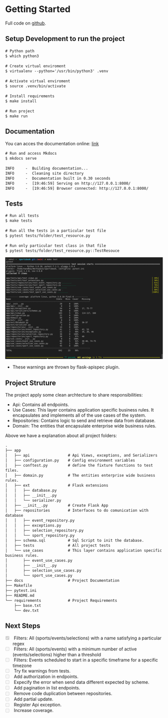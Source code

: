 # Getting Started

Full code on [github](https://github.com/HandBoy/sport-book).

## Setup Development to run the project
```shell
# Python path
$ which python3

# Create virtual enviroment
$ virtualenv --python='/usr/bin/python3' .venv

# Activate virtual enviroment
$ source .venv/bin/activate 

# Install requirements
$ make install

# Run project
$ make run

```

## Documentation
You can acces the documentation online: [link]()

```shell
# Run and access Mkdocs
$ mkdocs serve

INFO     -  Building documentation...
INFO     -  Cleaning site directory
INFO     -  Documentation built in 0.30 seconds
INFO     -  [19:46:59] Serving on http://127.0.0.1:8000/
INFO     -  [19:46:59] Browser connected: http://127.0.0.1:8000/
```

## Tests

```shell
# Run all tests
$ make tests

# Run all the tests in a particular test file
$ pytest tests/folder/test_resource.py

# Run only particular test class in that file
$ pytest tests/folder/test_resource.py::TestResouce
```
![Screenshot](img/coverage.png)

* These warnings are thrown by flask-apispec plugin.

## Project Struture
The project apply some clean archtecture to share responsibilities:

- Api: Contains all endpoints.
- Use Cases: This layer contains application specific business rules. It encapsulates and implements all of the use cases of the system.
- Repositories: Contains logic to send and retrieve data from database.
- Domain: The entities that encapsulate enterprise wide business rules.

Above we have a explanation about all project folders:
```
.
├── app
│   ├── api                 # Api Views, exceptions, and Serializers
│   ├── configuration.py    # Config environment variables
│   ├── conftest.py         # define the fixture functions to test files.
│   ├── domain.py           # The entities enterprise wide business rules.
│   ├── ext                 # Flask extensions
│   │   ├── database.py
│   │   ├── __init__.py
│   │   └── serializer.py
│   ├── __init__.py         # Create Flask App
│   ├── repositories        # Interfaces to do comunication with database
│   │   ├── event_repository.py
│   │   ├── exceptions.py
│   │   ├── selection_repository.py
│   │   └── sport_repository.py
│   ├── schema.sql          # Sql Script to init the database.
│   ├── tests               # All project tests
│   └── use_cases           # This layer contains application specific business rules.
│       ├── event_use_cases.py
│       ├── __init__.py
│       ├── selection_use_cases.py
│       └── sport_use_cases.py
├── docs                    # Project Documentation
├── Makefile
├── pytest.ini
├── README.md
└── requirements            # Project Requirements
    ├── base.txt
    └── dev.txt

```

## Next Steps

<ul class="task-list">
    <li class="task-list-item">
        <input type="checkbox" disabled="" checked="">
        Filters: All (sports/events/selections) with a name satisfying a particular regex
    </li>
    <li class="task-list-item">
        <input type="checkbox" disabled="">
        Filters: All (sports/events) with a minimum number of active (events/selections) higher than a threshold
    </li>
    <li class="task-list-item">
        <input type="checkbox" disabled="">
        Filters: Events scheduled to start in a specific timeframe for a specific timezone
    </li>
    <li class="task-list-item">
        <input type="checkbox" disabled="">
        Try fix warnings from tests.
    </li>
        <li class="task-list-item">
        <input type="checkbox" disabled="">
        Add authorization in endpoints.
    </li>
        <li class="task-list-item">
        <input type="checkbox" disabled="">
        Expecify the error when send data different expected by scheme.
    </li>
        <li class="task-list-item">
        <input type="checkbox" disabled="">
        Add pagination in list endpoints.
    </li>
        <li class="task-list-item">
        <input type="checkbox" disabled="">
        Remove code duplication between repositories.
    </li>
        <li class="task-list-item">
        <input type="checkbox" disabled="">
        Add partial update.
    </li>
        <li class="task-list-item">
        <input type="checkbox" disabled="">
        Register Api exception.
    </li>
        <li class="task-list-item">
        <input type="checkbox" disabled="">
        Increase coverage.
    </li>
    
</ul>